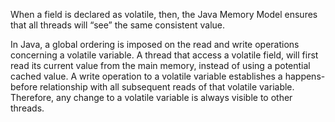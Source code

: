 When a field is declared as volatile, then, the Java Memory Model ensures that all threads will “see” the same consistent value.

In Java, a global ordering is imposed on the read and write operations concerning a volatile variable. A thread that access a volatile field, will first read its current value from the main memory, instead of using a potential cached value. A write operation to a volatile variable establishes a happens-before relationship with all subsequent reads of that volatile variable. Therefore, any change to a volatile variable is always visible to other threads.
